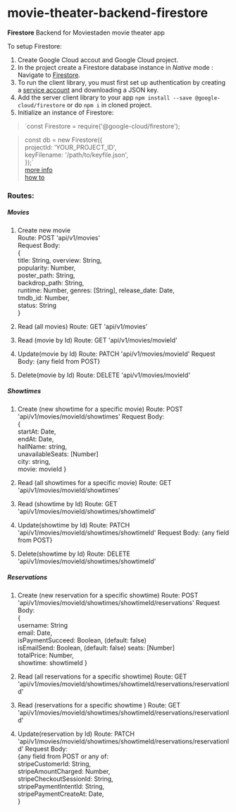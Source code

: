 # movie-theater-backend-firestore

 **Firestore** Backend for Moviestaden movie theater app
 
 To setup Firestore:
 1. Create Google Cloud accout and Google Cloud project.
 2. In the project create a Firestore database instance in _Native_ mode : Navigate to [Firestore](https://console.cloud.google.com/firestore/data/).  
 3. To run the client library, you must first set up authentication by creating a [service account](https://console.cloud.google.com/apis/credentials/serviceaccountkey) and downloading a JSON key.
 4. Add the server client library to your app `npm install --save @google-cloud/firestore` or do `npm i` in cloned project.
 5. Initialize an instance of Firestore:  
 > `const Firestore = require('@google-cloud/firestore');    

> const db = new Firestore({  
>    projectId: 'YOUR_PROJECT_ID',  
>    keyFilename: '/path/to/keyfile.json',  
> });`  
[more info](https://cloud.google.com/firestore/docs/quickstart-servers#cloud-console)  
[how to](https://cloud.google.com/firestore/docs/how-to)


### Routes:  

##### Movies  
 1. Create new movie  
   Route: POST 'api/v1/movies'  
   Request Body:   
   {  
    title: String,
    overview: String,  
    popularity: Number,  
    poster_path: String,  
    backdrop_path: String,  
    runtime: Number,
    genres: [String],
    release_date: Date,  
    tmdb_id: Number,  
    status: String    
    }  

2. Read (all movies)
   Route: GET 'api/v1/movies'

3. Read (movie by Id)
   Route: GET 'api/v1/movies/movieId'

4. Update(movie by Id)
   Route: PATCH 'api/v1/movies/movieId'
   Request Body: {any field from POST}

5. Delete(movie by Id)
   Route: DELETE 'api/v1/movies/movieId'

##### Showtimes

1. Create (new showtime for a specific movie)
   Route: POST 'api/v1/movies/movieId/showtimes'
   Request Body:  
   {  
    startAt: Date,  
    endAt: Date,  
    hallName: string,  
    unavailableSeats: [Number]  
    city: string,  
    movie: movieId
    }

2. Read (all showtimes for a specific movie)
   Route: GET 'api/v1/movies/movieId/showtimes'

3. Read (showtime by Id)
   Route: GET 'api/v1/movies/movieId/showtimes/showtimeId'

4. Update(showtime by Id)
   Route: PATCH 'api/v1/movies/movieId/showtimes/showtimeId'
   Request Body: {any field from POST}

5. Delete(showtime by Id)
   Route: DELETE 'api/v1/movies/movieId/showtimes/showtimeId'

##### Reservations

1. Create (new reservation for a specific showtime)
   Route: POST 'api/v1/movies/movieId/showtimes/showtimeId/reservations'
   Request Body:  
   {  
   username: String  
   email: Date,  
   isPaymentSucceed: Boolean, (default: false)  
   isEmailSend: Boolean, (default: false)
   seats: [Number]  
   totalPrice: Number,  
   showtime: showtimeId
   }  
   
2. Read (all reservations for a specific showtime)
   Route: GET 'api/v1/movies/movieId/showtimes/showtimeId/reservations/reservationId'
   
3. Read (reservations for a specific showtime )
   Route: GET 'api/v1/movies/movieId/showtimes/showtimeId/reservations/reservationId'
   
4. Update(reservation by Id)
   Route: PATCH 'api/v1/movies/movieId/showtimes/showtimeId/reservations/reservationId'
   Request Body:  
   {any field from POST or any of:  
   stripeCustomerId: String,  
   stripeAmountCharged: Number,  
   stripeCheckoutSessionId: String,  
   stripePaymentIntentId: String,  
   stripePaymentCreateAt: Date,  
   }  
